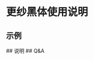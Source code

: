 <script setup>
import tatoeba from '../../../components/FontsPreview.vue';
import setsumei from '../../../components/FontsPreview_p2.vue';
import mondai from '../../../components/FontsPreview_p3.vue';
</script>

# 更纱黑体使用说明

## 示例
<tatoeba font="sarasa" lang="zh-cn" />
## 说明
<setsumei font="sarasa" lang="zh-cn" />
## Q&A
<mondai font="sarasa" lang="zh-cn" />